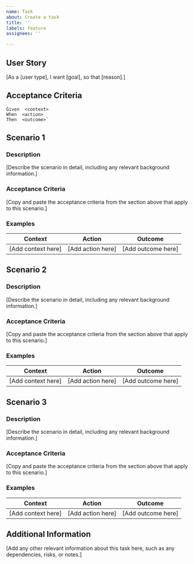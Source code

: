 ```yaml
---
name: Task
about: Create a task
title: ''
labels: feature
assignees: ''

---
```


## User Story

[As a [user type], I want [goal], so that [reason].]

## Acceptance Criteria

    Given  <context>  
    When  <action>  
    Then  <outcome>`

## Scenario 1

### Description

[Describe the scenario in detail, including any relevant background information.]

### Acceptance Criteria

[Copy and paste the acceptance criteria from the section above that apply to this scenario.]

### Examples

|Context| Action | Outcome
|--|--|--|
|[Add context here]|[Add action here]|[Add outcome here]|

## Scenario 2

### Description

[Describe the scenario in detail, including any relevant background information.]

### Acceptance Criteria

[Copy and paste the acceptance criteria from the section above that apply to this scenario.]

### Examples

|Context| Action | Outcome
|--|--|--|
|[Add context here]|[Add action here]|[Add outcome here]|

## Scenario 3

### Description

[Describe the scenario in detail, including any relevant background information.]

### Acceptance Criteria

[Copy and paste the acceptance criteria from the section above that apply to this scenario.]

### Examples

|Context| Action | Outcome
|--|--|--|
|[Add context here]|[Add action here]|[Add outcome here]|

## Additional Information

[Add any other relevant information about this task here, such as any dependencies, risks, or notes.]
